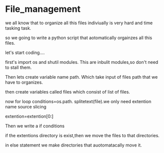 # File_management

we all know that to organize all this files indiviually is very hard and time tasking task.

so we going to write a python script that aotomatically orgainzes all this files.

let's start coding....

first's import os and shutil modules. This are inbulit modules,so don't need to stall them.

Then lets create variable name path. Which take input of files path that we have to organizes.

then create variables called files which consist of list of files.

now for loop conditions=os.path. splitetext(file).we only need extention name source slicing

extention=extention[0:]

Then we write a if conditions

if the extentions directory is exist,then we move the files to that directories.

in else statement we make directories that auotomatacally move it.
